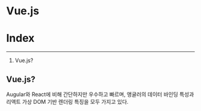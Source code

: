 Vue.js
======

# Index
----
1. Vue.js?

## Vue.js?
Augular와 React에 비해 간단하지만 우수하고 빠르며, 
앵귤러의 데이터 바인딩 특성과 리액트 가상 DOM 기반 렌더링 특징을 모두 가지고 있다.
